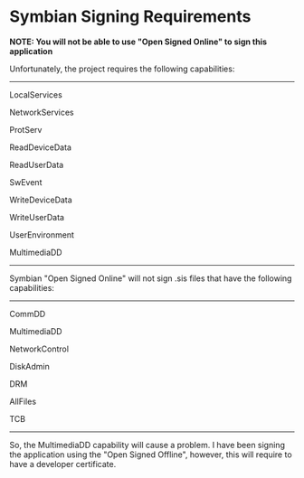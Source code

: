 # Symbian Signing Requirements #

**NOTE: You will not be able to use "Open Signed Online" to sign this application**

Unfortunately, the project requires the following capabilities:


---


LocalServices

NetworkServices

ProtServ

ReadDeviceData

ReadUserData

SwEvent

WriteDeviceData

WriteUserData

UserEnvironment

MultimediaDD


---


Symbian "Open Signed Online" will not sign .sis files that have the following capabilities:


---


CommDD

MultimediaDD

NetworkControl

DiskAdmin

DRM

AllFiles

TCB


---


So, the MultimediaDD capability will cause a problem. I have been signing the application using the "Open Signed Offline", however, this will require to have a developer certificate.
